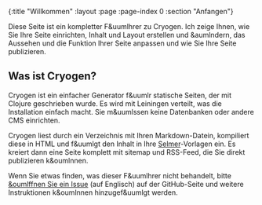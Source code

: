 {:title "Willkommen"
 :layout :page
 :page-index 0
 :section "Anfangen"}

Diese Seite ist ein kompletter F&uumlhrer zu Cryogen. Ich zeige Ihnen, wie Sie Ihre Seite einrichten, Inhalt und Layout erstellen und &aumlndern, das Aussehen und die Funktion Ihrer Seite anpassen und wie Sie Ihre Seite publizieren.

## Was ist Cryogen?

Cryogen ist ein einfacher Generator f&uumlr statische Seiten, der mit Clojure geschrieben wurde. Es wird mit Leiningen verteilt, was die Installation einfach macht. Sie m&uumlssen keine Datenbanken oder andere CMS einrichten.

Cryogen liest durch ein Verzeichnis mit Ihren Markdown-Datein, kompiliert diese in HTML und f&uumlgt den Inhalt in Ihre [Selmer](https://GitHub.com/yogthos/selmer)-Vorlagen ein. Es kreiert dann eine Seite komplett mit sitemap und RSS-Feed, die Sie direkt publizieren k&oumlnnen.

Wenn Sie etwas finden, was dieser F&uumlhrer nicht behandelt, bitte [&oumlffnen Sie ein Issue](https://GitHub.com/cryogen-project`/cryogen/issues/new) (auf Englisch) auf der GitHub-Seite und weitere Instruktionen k&oumlnnen hinzugef&uumlgt werden.